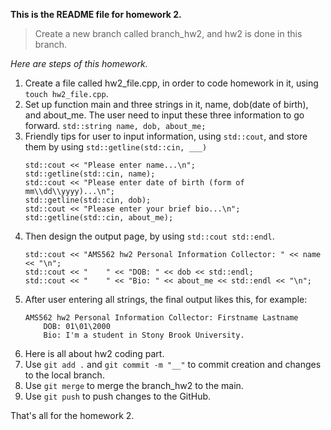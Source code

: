 **This is the README file for homework 2.**

> Create a new branch called branch_hw2, and hw2 is done in this branch.

*Here are steps of this homework.*
1. Create a file called hw2_file.cpp, in order to code homework in it, using `touch hw2_file.cpp`.
2. Set up function main and three strings in it, name, dob(date of birth), and about_me. The user need to input these three information to go forward.
   `std::string name, dob, about_me;`
3. Friendly tips for user to input information, using `std::cout`, and store them by using  `std::getline(std::cin, ___)`
    ```
    std::cout << "Please enter name...\n";
    std::getline(std::cin, name);
    std::cout << "Please enter date of birth (form of mm\\dd\\yyyy)...\n";
    std::getline(std::cin, dob);
    std::cout << "Please enter your brief bio...\n";
    std::getline(std::cin, about_me);
    ```
4. Then design the output page, by using `std::cout std::endl`.
    ```
    std::cout << "AMS562 hw2 Personal Information Collector: " << name << "\n";
    std::cout << "    " << "DOB: " << dob << std::endl;
    std::cout << "    " << "Bio: " << about_me << std::endl << "\n";
    ```
5. After user entering all strings, the final output likes this, for example:
    ```
    AMS562 hw2 Personal Information Collector: Firstname Lastname
        DOB: 01\01\2000
        Bio: I'm a student in Stony Brook University.
    ```
6. Here is all about hw2 coding part.
7. Use `git add .` and `git commit -m "__"` to commit creation and changes to the local branch.
8. Use `git merge` to merge the branch_hw2 to the main.
9. Use `git push` to push changes to the GitHub.

That's all for the homework 2.
